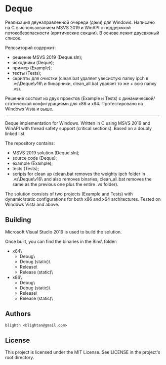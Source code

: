 # Deque

Реализация двунаправленной очереди (дэки) для Windows. Написано на C с использованием MSVS 2019 и WinAPI с поддержкой потокобезопасности (критические секции). В основе лежит двусвязный список.

Репозиторий содержит:
- решение MSVS 2019 (Deque.sln);
- исходники (Deque\);
- пример (Example\);
- тесты (Tests\);
- скрипты для очистки (clean.bat удаляет увесистую папку ipch в .vs\Deque\v16\ и бинарники, clean_all.bat удаляет то же + всю папку .vs).

Решение состоит из двух проектов (Example и Tests) с динамической/статической конфигурациями для x86 и x64. Протестировано на Windows Vista и выше.
____
Deque implementation for Windows. Written in C using MSVS 2019 and WinAPI with thread safety support (critical sections). Based on a doubly linked list.

The repository contains:
- MSVS 2019 solution (Deque.sln);
- source code (Deque\);
- example (Example\);
- tests (Tests\);
- scripts for clean up (clean.bat removes the weighty ipch folder in .vs\Deque\v16\ and also removes binaries, clean_all.bat removes the same as the previous one plus the entire .vs folder).

The solution consists of two projects (Example and Tests) with dynamic/static configurations for both x86 and x64 architectures. Tested on Windows Vista and above.

## Building

Microsoft Visual Studio 2019 is used to build the solution.

Once built, you can find the binaries in the Bins\ folder:

- x64\
  - Debug\
  - Debug (static)\
  - Release\
  - Release (static)\
- x86\
	- Debug\
	- Debug (static)\
	- Release\
	- Release (static)\

## Authors

```
blightn <blightan@gmail.com>
```

## License

This project is licensed under the MIT License. See LICENSE in the project's root directory.
